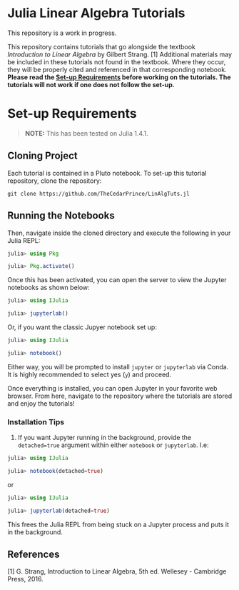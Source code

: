 # Julia Linear Algebra Tutorials

This repository is a work in progress.

This repository contains tutorials that go alongside the textbook _Introduction to Linear Algebra_ by Gilbert Strang. [1] Additional materials may be included in these tutorials not found in the textbook. Where they occur, they will be properly cited and referenced in that corresponding notebook. **Please read the [Set-up Requirements](#set-up-requirements) before working on the tutorials. The tutorials will not work if one does not follow the set-up.**

# Set-up Requirements

> **NOTE:** This has been tested on Julia 1.4.1.

## Cloning Project

Each tutorial is contained in a Pluto notebook. To set-up this tutorial repository, clone the repository:

```unix
git clone https://github.com/TheCedarPrince/LinAlgTuts.jl
```

## Running the Notebooks

Then, navigate inside the cloned directory and execute the following in your Julia REPL:

```julia
julia> using Pkg

julia> Pkg.activate()
```

Once this has been activated, you can open the server to view the Jupyter notebooks as shown below:

```julia
julia> using IJulia

julia> jupyterlab()
```

Or, if you want the classic Jupyer notebook set up:

```julia
julia> using IJulia

julia> notebook()
```

Either way, you will be prompted to install `jupyter` or `jupyterlab` via Conda. It is highly recommended to select yes (`y`) and proceed.

Once everything is installed, you can open Jupyter in your favorite web browser. From here, navigate to the repository where the tutorials are stored and enjoy the tutorials! 

### Installation Tips

1. If you want Jupyter running in the background, provide the `detached=true` argument within either `notebook` or `jupyterlab`. I.e:

```julia 
julia> using IJulia

julia> notebook(detached=true)
```

or

```julia
julia> using IJulia

julia> jupyterlab(detached=true)
```

This frees the Julia REPL from being stuck on a Jupyter process and puts it in the background.



## References

[1] G. Strang, Introduction to Linear Algebra, 5th ed. Wellesey - Cambridge Press, 2016.

